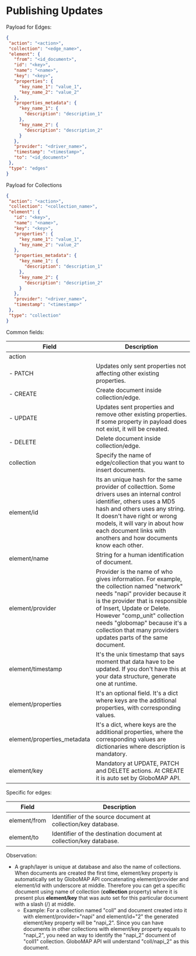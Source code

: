 # Publishing Updates

Payload for Edges:
```json
{
 "action": "<action>",
 "collection": "<edge_name>",
 "element": {
   "from": "<id_document>",
   "id": "<key>",
   "name": "<name>",
   "key": "<key>",
   "properties": {
     "key_name_1": "value_1",
     "key_name_2": "value_2"
   },
   "properties_metadata": {
     "key_name_1": {
       "description": "description_1"
     },
     "key_name_2": {
       "description": "description_2"
     }
   },
   "provider": "<driver_name>",
   "timestamp": "<timestamp>",
   "to": "<id_document>"
 },
 "type": "edges"
}
```

Payload for Collections
```json
{
 "action": "<action>",
 "collection": "<collection_name>",
 "element": {
   "id": "<key>",
   "name": "<name>",
   "key": "<key>",
   "properties": {
     "key_name_1": "value_1",
     "key_name_2": "value_2"
   },
   "properties_metadata": {
     "key_name_1": {
       "description": "description_1"
     },
     "key_name_2": {
       "description": "description_2"
     }
   },
   "provider": "<driver_name>",
   "timestamp": "<timestamp>"
 },
 "type": "collection"
}
```

Common fields:

| Field                         | Description                                                                                                                                                                                                                                                                                                                   |     
|-------------------------------|-------------------------------------------------------------------------------------------------------------------------------------------------------------------------------------------------------------------------------------------------------------------------------------------------------------------------------|
| action                        |                                                                                                                                                                                                                                                                                                                               |
| - PATCH                       | Updates only sent properties not affecting other existing properties.                                                                                                                                                                                                                                                         |
| - CREATE                      | Create document inside collection/edge.                                                                                                                                                                                                                                                                                       |
| - UPDATE                      | Updates sent properties and remove other existing properties. If some property in payload does not exist, it will be created.                                                                                                                                                                                                 |
| - DELETE                      | Delete document inside collection/edge.                                                                                                                                                                                                                                                                                       |
| collection                    | Specify the name of edge/collection that you want to insert documents.                                                                                                                                                                                                                                                        |
| element/id                    | Its an unique hash for the same provider of collecttion. Some drivers uses an internal control identifier, others uses a MD5 hash and others uses any string. It doesn't have right or wrong models, it will vary in about how each document links with anothers and how documents know each other.                           |
| element/name                  | String for a human identification of document.                                                                                                                                                                                                                                                                                |
| element/provider              | Provider is the name of who gives information. For example, the collection named "network" needs "napi" provider because it is the provider that is responsible of Insert, Update or Delete. However "comp_unit" collection needs "globomap" because it's a collection that many providers updates parts of the same document.|
| element/timestamp             | It's the unix timestamp that says moment that data have to be updated. If you don't have this at your data structure, generate one at runtime.                                                                                                                                                                                |
| element/properties            | It's an optional field. It's a dict where keys are the additional properties, with corresponding values.                                                                                                                                                                                                                      |
| element/properties_metadata   | It's a dict, where keys are the additional properties, where the corresponding values are dictionaries where description is mandatory.                                                                                                                                                                                        |
| element/key                   | Mandatory at UPDATE, PATCH and DELETE actions. At CREATE it is auto set by GloboMAP API.                                                                                                                                                                                                                                      |

Specific for edges:

| Field                         | Description
|-------------------------------|-------------------------------------------------------------------|
| element/from                  | Identifier of the source document at collection/key database.     |
| element/to                    | Identifier of the destination document at collection/key database.|                                               

Observation: 
* A graph/layer is unique at database and also the name of collections. When documents are created the first time, element/key property is automatically set by GloboMAP API concatenating element/provider and element/id with underscore at middle. Therefore you can get a specific document using name of collection (<b>collection</b> property) where it is present plus <b>element/key</b> that was auto set for this particular document with a slash (/) at middle.
    * Example: For a collection named "coll" and document created into it with element/provider="napi" and element/id="2" the generated element/key property will be "napi_2". Since you can have documents in other collections with element/key property equals to "napi_2", you need an way to identify the "napi_2" document of "coll1" collection. GloboMAP API will understand "coll/napi_2" as this document.



